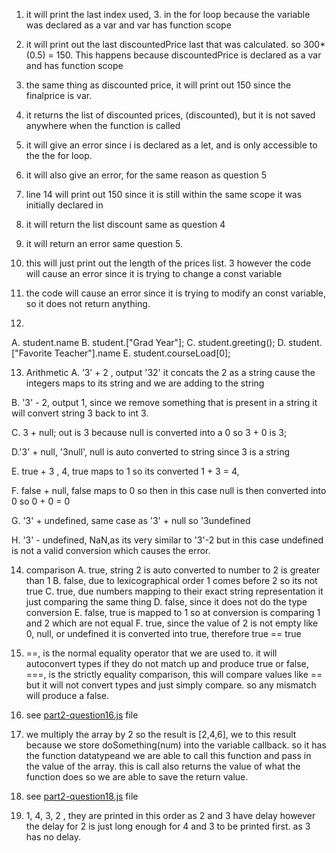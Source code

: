 1. it will print the last index used, 3. in the for loop because the variable was declared as a var and var has function scope

2. it will print out the last discountedPrice last that was calculated. so 300*(0.5) = 150. This happens because discountedPrice is declared as a var and has function scope
   
3. the same thing as discounted price, it will print out 150 since the finalprice is var. 

4. it returns the list of discounted prices, (discounted), but it is not saved anywhere when the function is called 

5. it will give an error since i is declared as a let, and is only accessible to the the for loop. 

6. it will also give an error, for the same reason as question 5

7. line 14 will print out 150 since it is still within the same scope it was initially declared in 

8. it will return the list discount same as question 4 

9. it will return an error same question 5. 

10. this will just print out the length of the prices list. 3 however the code will cause an error since it is trying to change a const variable

11. the code will cause an error since it is trying to modify an const variable, so it does not return anything. 

12. 
 A. student.name
 B. student.["Grad Year"];
 C. student.greeting(); 
 D. student.["Favorite Teacher"].name
 E. student.courseLoad[0];

13. Arithmetic 
 A. ‘3’ + 2 , output '32' it concats the 2 as a string cause the integers maps to its string and we are adding to the string

 B. '3' - 2, output 1, since we remove something that is present in a string it will convert string 3 back to int 3. 

 C. 3 + null; out is 3 because null is converted into a 0 so 3 + 0 is 3;

 D.'3' + null, '3null', null is auto converted to string since 3 is a string 
 
 E. true  + 3 , 4, true maps to 1 so its converted 1 + 3 = 4, 

 F. false + null, false maps to 0 so then in this case null is then converted into 0 so 0 + 0 = 0 

 G. '3' + undefined, same case as '3' + null so '3undefined

 H. '3' -  undefined, NaN,as its very similar to '3'-2 but in this case undefined is not a valid conversion which causes the error. 

14. comparison 
 A. true, string 2 is auto converted to number to 2 is greater than 1 
 B. false, due to lexicographical order 1 comes before 2 so its not true 
 C. true, due numbers mapping to their exact string representation it just comparing the same thing
 D. false, since it does not do the type conversion 
 E. false, true is mapped to 1 so at conversion is comparing 1 and 2 which are not equal 
 F. true, since the value of 2 is not empty like 0, null, or undefined it is converted into true, therefore true == true 

15.  ==, is the normal equality operator that we are used to. it will autoconvert types if they do not match up and produce true or false,
    ===, is the strictly equality comparison, this will compare values like == but it will not convert types and just simply compare. so any mismatch will produce a false. 

16. see [part2-question16.js](part2-question16.js) file 

17. we multiply the array by 2 so the result is [2,4,6], we to this result because we store doSomething(num) into the variable callback. so it has the function datatypeand we are able to call this function and pass in the value of the array. this is call also returns the value of what the function does so we are able to save the return value. 

18. see [part2-question18.js](part2-question18.js) file 

19. 1, 4, 3, 2 , they are printed in this order as 2 and 3 have delay however the delay for 2 is just long enough for 4 and 3 to be printed first. as 3 has no delay. 



